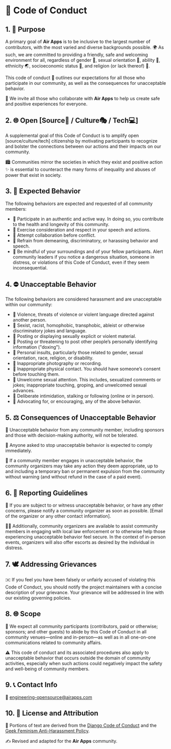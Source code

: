 # 📜 Code of Conduct

## 1. 🎯 Purpose

A primary goal of **Air Apps** is to be inclusive to the largest number of contributors, with the most varied and diverse backgrounds possible. 🌍 As such, we are committed to providing a friendly, safe and welcoming environment for all, regardless of gender 🚻, sexual orientation 🌈, ability 🦽, ethnicity 🌏, socioeconomic status 💼, and religion (or lack thereof) 🙏.

This code of conduct 📝 outlines our expectations for all those who participate in our community, as well as the consequences for unacceptable behavior.

🤝 We invite all those who collaborate with **Air Apps** to help us create safe and positive experiences for everyone.

## 2. 🌐 Open [Source🔗 / Culture🎭 / Tech💻]

A supplemental goal of this Code of Conduct is to amplify open [source/culture/tech] citizenship by motivating participants to recognize and bolster the connections between our actions and their impacts on our community.


🏙️ Communities mirror the societies in which they exist and positive action ✨ is essential to counteract the many forms of inequality and abuses of power that exist in society.

## 3. 🌟 Expected Behavior

The following behaviors are expected and requested of all community members:

- 🤝 Participate in an authentic and active way. In doing so, you contribute to the health and longevity of this community.
- 💬 Exercise consideration and respect in your speech and actions.
- 🤖 Attempt collaboration before conflict.
- 🚫 Refrain from demeaning, discriminatory, or harassing behavior and speech.
- 🚨 Be mindful of your surroundings and of your fellow participants. Alert community leaders if you notice a dangerous situation, someone in distress, or violations of this Code of Conduct, even if they seem inconsequential.

## 4. ⛔ Unacceptable Behavior

The following behaviors are considered harassment and are unacceptable within our community:

- 🚫 Violence, threats of violence or violent language directed against another person.
- 🚫 Sexist, racist, homophobic, transphobic, ableist or otherwise discriminatory jokes and language.
- 🚫 Posting or displaying sexually explicit or violent material.
- 🚫 Posting or threatening to post other people’s personally identifying information ("doxing").
- 🚫 Personal insults, particularly those related to gender, sexual orientation, race, religion, or disability.
- 🚫 Inappropriate photography or recording.
- 🚫 Inappropriate physical contact. You should have someone’s consent before touching them.
- 🚫 Unwelcome sexual attention. This includes, sexualized comments or jokes; inappropriate touching, groping, and unwelcomed sexual advances.
- 🚫 Deliberate intimidation, stalking or following (online or in person).
- 🚫 Advocating for, or encouraging, any of the above behavior.


## 5. ⚖️ Consequences of Unacceptable Behavior

🚫 Unacceptable behavior from any community member, including sponsors and those with decision-making authority, will not be tolerated.

🛑 Anyone asked to stop unacceptable behavior is expected to comply immediately.

🔨 If a community member engages in unacceptable behavior, the community organizers may take any action they deem appropriate, up to and including a temporary ban or permanent expulsion from the community without warning (and without refund in the case of a paid event).


## 6. 📝 Reporting Guidelines

🚨 If you are subject to or witness unacceptable behavior, or have any other concerns, please notify a community organizer as soon as possible. [Email of the organizer or any other contact information].

👮‍♂️ Additionally, community organizers are available to assist community members in engaging with local law enforcement or to otherwise help those experiencing unacceptable behavior feel secure. In the context of in-person events, organizers will also offer escorts as desired by the individual in distress.


## 7. 🕊️ Addressing Grievances

✉️ If you feel you have been falsely or unfairly accused of violating this Code of Conduct, you should notify the project maintainers with a concise description of your grievance. Your grievance will be addressed in line with our existing governing policies.

## 8. 🌐 Scope

🤝 We expect all community participants (contributors, paid or otherwise; sponsors; and other guests) to abide by this Code of Conduct in all community venues—online and in-person—as well as in all one-on-one communications related to community affairs.

⚠️ This code of conduct and its associated procedures also apply to unacceptable behavior that occurs outside the domain of community activities, especially when such actions could negatively impact the safety and well-being of community members.


## 9. 📞 Contact Info

📧 engineering-opensource@airapps.com


## 10. 📜 License and Attribution

🔗 Portions of text are derived from the [Django Code of Conduct](https://www.djangoproject.com/conduct/) and the [Geek Feminism Anti-Harassment Policy](http://geekfeminism.wikia.com/wiki/Conference_anti-harassment/Policy).

✍️ Revised and adapted for the **Air Apps** community.

